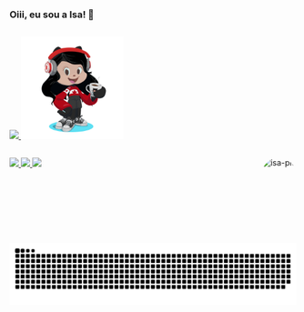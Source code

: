 ### Oiii, eu sou a Isa! 👋

##

<div>
<a href="https://github.com/isagalvao">
 <img height="180em" src="https://github-readme-stats.vercel.app/api?username=isagalvao&show_icons=true&theme=dark&include_all_commits=true&count_private=true"/>
<img height="180em" src="https://raw.githubusercontent.com/isagalvao/isagalvao/main/octocat-1679520309590.png"/>

</div>
  
##

<div>
  <a href="https://www.instagram.com/isabellegalvaoo/" target="_blank"><img src="https://img.shields.io/badge/-Instagram-%23E4405F?style=for-the-badge&logo=instagram&logoColor=white"       target="_blank">
  </a>
  <a href = "mailto:beelgalvaoo@gmail.com"><img src="https://img.shields.io/badge/-Gmail-%23333?style=for-the-badge&logo=gmail&logoColor=white" target="_blank">
  </a>
  <a href="https://www.linkedin.com/in/sara-isabelle-galv%C3%A3o-362952198/" target="_blank"><img src="https://img.shields.io/badge/-LinkedIn-%230077B5?style=for-the-badge&logo=linkedin&logoColor=white" target="_blank">
    <img align="right" alt="isa-pic" height="150" style="border-radius:50px;" src="https://i.picasion.com/pic91/321e0e0cdde3fdab6512ee1dce40db4b.gif">
  </a> 
  
  ##
  ![Snake animation](https://github.com/isagalvao/isagalvao/blob/main/github-contribution-grid-snake.svg)

</div>
